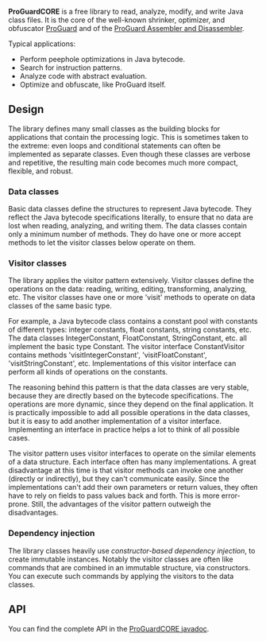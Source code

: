 **ProGuardCORE** is a free library to read, analyze, modify, and write Java
class files. It is the core of the well-known shrinker, optimizer, and
obfuscator [ProGuard](https://www.guardsquare.com/proguard) and of the
[ProGuard Assembler and
Disassembler](https://github.com/guardsquare/proguard-assembler).

Typical applications:

- Perform peephole optimizations in Java bytecode.
- Search for instruction patterns.
- Analyze code with abstract evaluation.
- Optimize and obfuscate, like ProGuard itself.

## Design

The library defines many small classes as the building blocks for applications
that contain the processing logic. This is sometimes taken to the extreme: even
loops and conditional statements can often be implemented as separate classes.
Even though these classes are verbose and repetitive, the resulting main code
becomes much more compact, flexible, and robust.

### Data classes

Basic data classes define the structures to represent Java bytecode. They
reflect the Java bytecode specifications literally, to ensure that no data are
lost when reading, analyzing, and writing them. The data classes contain only
a minimum number of methods. They do have one or more accept methods to let
the visitor classes below operate on them.

### Visitor classes

The library applies the visitor pattern extensively. Visitor classes define
the operations on the data: reading, writing, editing, transforming,
analyzing, etc. The visitor classes have one or more 'visit' methods to
operate on data classes of the same basic type.

For example, a Java bytecode class contains a constant pool with constants of
different types: integer constants, float constants, string constants, etc.
The data classes IntegerConstant, FloatConstant, StringConstant, etc. all
implement the basic type Constant. The visitor interface ConstantVisitor
contains methods 'visitIntegerConstant', 'visitFloatConstant',
'visitStringConstant', etc. Implementations of this visitor interface can
perform all kinds of operations on the constants.

The reasoning behind this pattern is that the data classes are very stable,
because they are directly based on the bytecode specifications. The operations
are more dynamic, since they depend on the final application. It is
practically impossible to add all possible operations in the data classes, but
it is easy to add another implementation of a visitor interface. Implementing
an interface in practice helps a lot to think of all possible cases.

The visitor pattern uses visitor interfaces to operate on the similar elements
of a data structure. Each interface often has many implementations. A great
disadvantage at this time is that visitor methods can invoke one another
(directly or indirectly), but they can't communicate easily. Since the
implementations can't add their own parameters or return values, they often
have to rely on fields to pass values back and forth. This is more
error-prone. Still, the advantages of the visitor pattern outweigh the
disadvantages.

### Dependency injection

The library classes heavily use _constructor-based dependency injection_, to
create immutable instances. Notably the visitor classes are often like
commands that are combined in an immutable structure, via constructors. You
can execute such commands by applying the visitors to the data classes.

## API

You can find the complete API in the [ProGuardCORE
javadoc](api/index.html).
